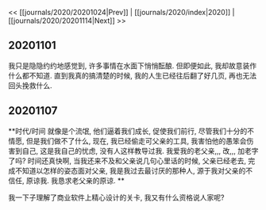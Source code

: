 << [[journals/2020/20201024|Prev]] | [[journals/2020/index|2020]] | [[journals/2020/20201114|Next]] >>

## 20201101

我只是隐隐约约地感觉到, 许多事情在水面下悄悄酝酿. 但即便如此, 我却故意装作什么都不知道. 直到我真的搞清楚的时候, 我的人生已经往后翻了好几页, 再也无法回头挽救什么.

## 20201107

**时代/时间 就像是个流氓, 他们逼着我们成长, 促使我们前行, 尽管我们十分的不情愿, 但是我们做不了什么, 现在, 我已经偷走可父亲的工具, 我害怕他的愚笨会伤害到自己, 这是我自己的忧虑, 没有人这样教导过我. 我爱我的老父亲,,, 改,,, 加老字了吗? 时间还真快啊, 当我还来不及和父亲说几句心里话的时候, 父亲已经老去, 完成不知道以怎样的姿态面对父亲, 我是我过去最讨厌的那种人, 源于我对父亲的不信任, 原谅我. 我恳求老父亲的原谅. **

我一下子理解了商业软件上精心设计的关卡, 我又有什么资格说人家呢?